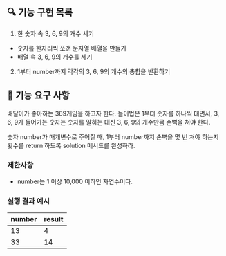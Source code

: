 ## 🔍 기능 구현 목록

1. 한 숫자 속 3, 6, 9의 개수 세기

- 숫자를 한자리씩 쪼갠 문자열 배열을 만들기
- 배열 속 3, 6, 9의 개수를 세기

2. 1부터 number까지 각각의 3, 6, 9의 개수의 총합을 반환하기

## 🚀 기능 요구 사항

배달이가 좋아하는 369게임을 하고자 한다. 놀이법은 1부터 숫자를 하나씩 대면서, 3, 6, 9가 들어가는 숫자는 숫자를 말하는 대신 3, 6, 9의 개수만큼 손뼉을 쳐야 한다.

숫자 number가 매개변수로 주어질 때, 1부터 number까지 손뼉을 몇 번 쳐야 하는지 횟수를 return 하도록 solution 메서드를 완성하라.

### 제한사항

- number는 1 이상 10,000 이하인 자연수이다.

### 실행 결과 예시

| number | result |
| ------ | ------ |
| 13     | 4      |
| 33     | 14     |
